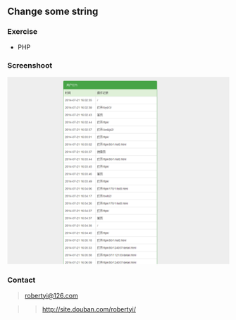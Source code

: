 Change some string
---------------------------------------

### Exercise

<ul>
<li>PHP</li>
</ul>

### Screenshoot

![github](https://raw.githubusercontent.com/Pyroblast/change/master/preview1.png)

### Contact

>robertyi@126.com

> >http://site.douban.com/robertyi/
